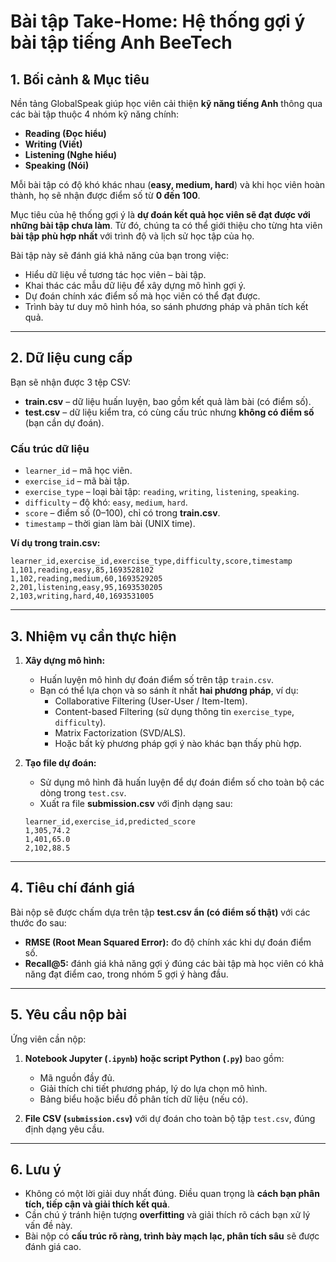 # Bài tập Take-Home: Hệ thống gợi ý bài tập tiếng Anh BeeTech

## 1. Bối cảnh & Mục tiêu

Nền tảng GlobalSpeak giúp học viên cải thiện **kỹ năng tiếng Anh** thông qua các bài tập thuộc 4 nhóm kỹ năng chính:  
- **Reading (Đọc hiểu)**  
- **Writing (Viết)**  
- **Listening (Nghe hiểu)**  
- **Speaking (Nói)**  

Mỗi bài tập có độ khó khác nhau (**easy, medium, hard**) và khi học viên hoàn thành, họ sẽ nhận được điểm số từ **0 đến 100**.  

Mục tiêu của hệ thống gợi ý là **dự đoán kết quả học viên sẽ đạt được với những bài tập chưa làm**. Từ đó, chúng ta có thể giới thiệu cho từng hta viên **bài tập phù hợp nhất** với trình độ và lịch sử học tập của họ.  

Bài tập này sẽ đánh giá khả năng của bạn trong việc:  
- Hiểu dữ liệu về tương tác học viên – bài tập.  
- Khai thác các mẫu dữ liệu để xây dựng mô hình gợi ý.  
- Dự đoán chính xác điểm số mà học viên có thể đạt được.  
- Trình bày tư duy mô hình hóa, so sánh phương pháp và phân tích kết quả.  

---

## 2. Dữ liệu cung cấp

Bạn sẽ nhận được 3 tệp CSV:

- **train.csv** – dữ liệu huấn luyện, bao gồm kết quả làm bài (có điểm số).  
- **test.csv** – dữ liệu kiểm tra, có cùng cấu trúc nhưng **không có điểm số** (bạn cần dự đoán).   

### Cấu trúc dữ liệu

- `learner_id` – mã học viên.  
- `exercise_id` – mã bài tập.  
- `exercise_type` – loại bài tập: `reading`, `writing`, `listening`, `speaking`.  
- `difficulty` – độ khó: `easy`, `medium`, `hard`.  
- `score` – điểm số (0–100), chỉ có trong **train.csv**.  
- `timestamp` – thời gian làm bài (UNIX time).  

**Ví dụ trong train.csv:**
```csv
learner_id,exercise_id,exercise_type,difficulty,score,timestamp
1,101,reading,easy,85,1693528102
1,102,reading,medium,60,1693529205
2,201,listening,easy,95,1693530205
2,103,writing,hard,40,1693531005
```

---

## 3. Nhiệm vụ cần thực hiện

1. **Xây dựng mô hình:**
   - Huấn luyện mô hình dự đoán điểm số trên tập `train.csv`.  
   - Bạn có thể lựa chọn và so sánh ít nhất **hai phương pháp**, ví dụ:  
     - Collaborative Filtering (User-User / Item-Item).  
     - Content-based Filtering (sử dụng thông tin `exercise_type`, `difficulty`).  
     - Matrix Factorization (SVD/ALS).  
     - Hoặc bất kỳ phương pháp gợi ý nào khác bạn thấy phù hợp.  

2. **Tạo file dự đoán:**
   - Sử dụng mô hình đã huấn luyện để dự đoán điểm số cho toàn bộ các dòng trong `test.csv`.  
   - Xuất ra file **submission.csv** với định dạng sau:  

   ```csv
   learner_id,exercise_id,predicted_score
   1,305,74.2
   1,401,65.0
   2,102,88.5
   ```

---

## 4. Tiêu chí đánh giá

Bài nộp sẽ được chấm dựa trên tập **test.csv ẩn (có điểm số thật)** với các thước đo sau:  

- **RMSE (Root Mean Squared Error):** đo độ chính xác khi dự đoán điểm số.  
- **Recall@5:** đánh giá khả năng gợi ý đúng các bài tập mà học viên có khả năng đạt điểm cao, trong nhóm 5 gợi ý hàng đầu.  

---

## 5. Yêu cầu nộp bài

Ứng viên cần nộp:  

1. **Notebook Jupyter (`.ipynb`) hoặc script Python (`.py`)** bao gồm:  
   - Mã nguồn đầy đủ.  
   - Giải thích chi tiết phương pháp, lý do lựa chọn mô hình.  
   - Bảng biểu hoặc biểu đồ phân tích dữ liệu (nếu có).  

2. **File CSV (`submission.csv`)** với dự đoán cho toàn bộ tập `test.csv`, đúng định dạng yêu cầu.  

---

## 6. Lưu ý

- Không có một lời giải duy nhất đúng. Điều quan trọng là **cách bạn phân tích, tiếp cận và giải thích kết quả**.  
- Cần chú ý tránh hiện tượng **overfitting** và giải thích rõ cách bạn xử lý vấn đề này.  
- Bài nộp có **cấu trúc rõ ràng, trình bày mạch lạc, phân tích sâu** sẽ được đánh giá cao.  
